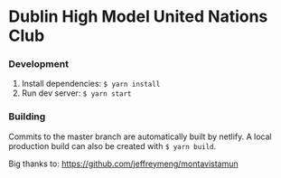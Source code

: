 # Dublin High Model United Nations Club

### Development

1. Install dependencies: `$ yarn install`
2. Run dev server: `$ yarn start`

### Building

Commits to the master branch are automatically built by netlify.
A local production build can also be created with `$ yarn build`.


Big thanks to: https://github.com/jeffreymeng/montavistamun
